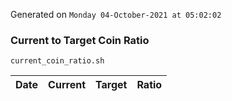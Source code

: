 Generated on `Monday 04-October-2021 at 05:02:02`

### Current to Target Coin Ratio
`current_coin_ratio.sh`

Date|Current|Target|Ratio
---|---|---|---
